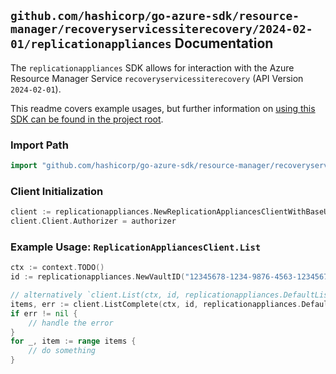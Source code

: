 
## `github.com/hashicorp/go-azure-sdk/resource-manager/recoveryservicessiterecovery/2024-02-01/replicationappliances` Documentation

The `replicationappliances` SDK allows for interaction with the Azure Resource Manager Service `recoveryservicessiterecovery` (API Version `2024-02-01`).

This readme covers example usages, but further information on [using this SDK can be found in the project root](https://github.com/hashicorp/go-azure-sdk/tree/main/docs).

### Import Path

```go
import "github.com/hashicorp/go-azure-sdk/resource-manager/recoveryservicessiterecovery/2024-02-01/replicationappliances"
```


### Client Initialization

```go
client := replicationappliances.NewReplicationAppliancesClientWithBaseURI("https://management.azure.com")
client.Client.Authorizer = authorizer
```


### Example Usage: `ReplicationAppliancesClient.List`

```go
ctx := context.TODO()
id := replicationappliances.NewVaultID("12345678-1234-9876-4563-123456789012", "example-resource-group", "vaultValue")

// alternatively `client.List(ctx, id, replicationappliances.DefaultListOperationOptions())` can be used to do batched pagination
items, err := client.ListComplete(ctx, id, replicationappliances.DefaultListOperationOptions())
if err != nil {
	// handle the error
}
for _, item := range items {
	// do something
}
```
